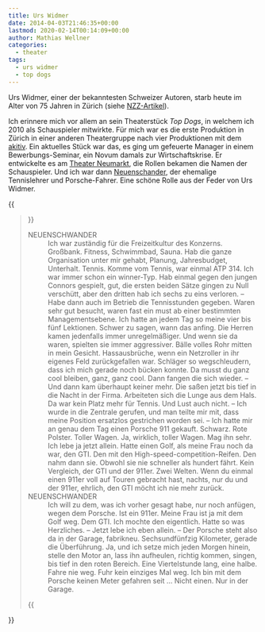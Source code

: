 ```yaml
---
title: Urs Widmer
date: 2014-04-03T21:46:35+00:00
lastmod: 2020-02-14T00:14:09+00:00
author: Mathias Wellner
categories:
  - theater
tags:
  - urs widmer
  - top dogs
---
```

Urs Widmer, einer der bekanntesten Schweizer Autoren, starb heute im Alter von 75 Jahren in Zürich (siehe [NZZ-Artikel](http://www.nzz.ch/aktuell/feuilleton/uebersicht/zum-tod-von-urs-widmer-schreiben-gegen-die-furien-des-verschwindens-1.18276782)). 
<!--more-->

Ich erinnere mich vor allem an sein Theaterstück _Top Dogs_, in welchem ich 2010 als Schauspieler mitwirkte. Für mich war es die erste Produktion in Zürich in einer anderen Theatergruppe nach vier Produktionen mit dem [akitiv](http://www.aki.ethz.ch/akitiv/). Ein aktuelles Stück war das, es ging um gefeuerte Manager in einem Bewerbungs-Seminar, ein Novum damals zur Wirtschaftskrise. Er entwickelte es am [Theater Neumarkt](http://www.theaterneumarkt.ch/), die Rollen bekamen die Namen der Schauspieler. Und ich war dann [Neuenschander](http://de.wikipedia.org/wiki/Michael_Neuenschwander), der ehemalige Tennislehrer und Porsche-Fahrer. Eine schöne Rolle aus der Feder von Urs Widmer. 

{{<blockquote>}}
<dl>
  <dt>NEUENSCHWANDER</dt>
  <dd>Ich war zuständig für die Freizeitkultur des Konzerns. Großbank. Fitness, Schwimmbad, Sauna. Hab die ganze Organisation unter mir gehabt, Planung, Jahresbudget, Unterhalt. Tennis. Komme vom Tennis, war einmal ATP 314. Ich war immer schon ein winner-Typ. Hab einmal gegen den jungen Connors gespielt, gut, die ersten beiden Sätze gingen zu Null verschütt, aber den dritten hab ich sechs zu eins verloren. – Habe dann auch im Betrieb die Tennisstunden gegeben. Waren sehr gut besucht, waren fast ein must ab einer bestimmten Managementsebene. Ich hatte an jedem Tag so meine vier bis fünf Lektionen. Schwer zu sagen, wann das anfing. Die Herren kamen jedenfalls immer unregelmäßiger. Und wenn sie da waren, spielten sie immer aggressiver. Bälle volles Rohr mitten in mein Gesicht. Hassausbrüche, wenn ein Netzroller in ihr eigenes Feld zurückgefallen war. Schläger so wegschleudern, dass ich mich gerade noch bücken konnte. Da musst du ganz cool bleiben, ganz, ganz cool. Dann fangen die sich wieder. – Und dann kam überhaupt keiner mehr. Die saßen jetzt bis tief in die Nacht in der Firma. Arbeiteten sich die Lunge aus dem Hals. Da war kein Platz mehr für Tennis. Und Lust auch nicht. – Ich wurde in die Zentrale gerufen, und man teilte mir mit, dass meine Position ersatzlos gestrichen worden sei. – Ich hatte mir an genau dem Tag einen Porsche 911 gekauft. Schwarz. Rote Polster. Toller Wagen. Ja, wirklich, toller Wagen. Mag ihn sehr. Ich lebe ja jetzt allein. Hatte einen Golf, als meine Frau noch da war, den GTI. Den mit den High-speed-competition-Reifen. Den nahm dann sie. Obwohl sie nie schneller als hundert fährt. Kein Vergleich, der GTI und der 911er. Zwei Welten. Wenn du einmal einen 911er voll auf Touren gebracht hast, nachts, nur du und der 911er, ehrlich, den GTI möcht ich nie mehr zurück.</dd>
  <dt>NEUENSCHWANDER</dt>
  <dd>Ich will zu dem, was ich vorher gesagt habe, nur noch anfügen, wegen dem Porsche. Ist ein 911er. Meine Frau ist ja mit dem Golf weg. Dem GTI. Ich mochte den eigentlich. Hatte so was Herzliches. – Jetzt lebe ich eben allein. – Der Porsche steht also da in der Garage, fabrikneu. Sechsundfünfzig Kilometer, gerade die Überführung. Ja, und ich setze mich jeden Morgen hinein, stelle den Motor an, lass ihn aufheulen, richtig kommen, singen, bis tief in den roten Bereich. Eine Viertelstunde lang, eine halbe. Fahre nie weg. Fuhr kein einziges Mal weg. Ich bin mit dem Porsche keinen Meter gefahren seit … Nicht einen. Nur in der Garage.</dd>
</dl>
{{</blockquote>}}